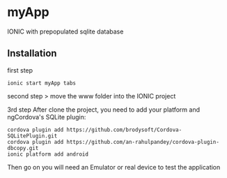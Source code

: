 # myApp
IONIC with prepopulated sqlite database
## Installation 
first step
```
ionic start myApp tabs
```
second step > move the www folder into the IONIC project

3rd step After clone the project, you need to add your platform and ngCordova's SQLite plugin:
```
cordova plugin add https://github.com/brodysoft/Cordova-SQLitePlugin.git
cordova plugin add https://github.com/an-rahulpandey/cordova-plugin-dbcopy.git
ionic platform add android
```
Then go on you will need an Emulator or real device to test the application



